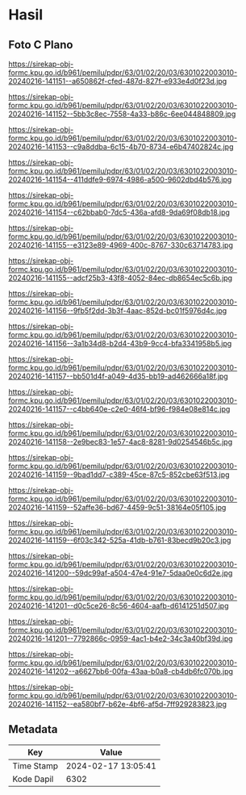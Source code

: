 # Hasil

## Foto C Plano

https://sirekap-obj-formc.kpu.go.id/b961/pemilu/pdpr/63/01/02/20/03/6301022003010-20240216-141151--a650862f-cfed-487d-827f-e933e4d0f23d.jpg

https://sirekap-obj-formc.kpu.go.id/b961/pemilu/pdpr/63/01/02/20/03/6301022003010-20240216-141152--5bb3c8ec-7558-4a33-b86c-6ee044848809.jpg

https://sirekap-obj-formc.kpu.go.id/b961/pemilu/pdpr/63/01/02/20/03/6301022003010-20240216-141153--c9a8ddba-6c15-4b70-8734-e6b47402824c.jpg

https://sirekap-obj-formc.kpu.go.id/b961/pemilu/pdpr/63/01/02/20/03/6301022003010-20240216-141154--411ddfe9-6974-4986-a500-9602dbd4b576.jpg

https://sirekap-obj-formc.kpu.go.id/b961/pemilu/pdpr/63/01/02/20/03/6301022003010-20240216-141154--c62bbab0-7dc5-436a-afd8-9da69f08db18.jpg

https://sirekap-obj-formc.kpu.go.id/b961/pemilu/pdpr/63/01/02/20/03/6301022003010-20240216-141155--e3123e89-4969-400c-8767-330c63714783.jpg

https://sirekap-obj-formc.kpu.go.id/b961/pemilu/pdpr/63/01/02/20/03/6301022003010-20240216-141155--adcf25b3-43f8-4052-84ec-db8654ec5c6b.jpg

https://sirekap-obj-formc.kpu.go.id/b961/pemilu/pdpr/63/01/02/20/03/6301022003010-20240216-141156--9fb5f2dd-3b3f-4aac-852d-bc01f5976d4c.jpg

https://sirekap-obj-formc.kpu.go.id/b961/pemilu/pdpr/63/01/02/20/03/6301022003010-20240216-141156--3a1b34d8-b2d4-43b9-9cc4-bfa3341958b5.jpg

https://sirekap-obj-formc.kpu.go.id/b961/pemilu/pdpr/63/01/02/20/03/6301022003010-20240216-141157--bb501d4f-a049-4d35-bb19-ad462666a18f.jpg

https://sirekap-obj-formc.kpu.go.id/b961/pemilu/pdpr/63/01/02/20/03/6301022003010-20240216-141157--c4bb640e-c2e0-46f4-bf96-f984e08e814c.jpg

https://sirekap-obj-formc.kpu.go.id/b961/pemilu/pdpr/63/01/02/20/03/6301022003010-20240216-141158--2e9bec83-1e57-4ac8-8281-9d0254546b5c.jpg

https://sirekap-obj-formc.kpu.go.id/b961/pemilu/pdpr/63/01/02/20/03/6301022003010-20240216-141159--9bad1dd7-c389-45ce-87c5-852cbe63f513.jpg

https://sirekap-obj-formc.kpu.go.id/b961/pemilu/pdpr/63/01/02/20/03/6301022003010-20240216-141159--52affe36-bd67-4459-9c51-38164e05f105.jpg

https://sirekap-obj-formc.kpu.go.id/b961/pemilu/pdpr/63/01/02/20/03/6301022003010-20240216-141159--6f03c342-525a-41db-b761-83becd9b20c3.jpg

https://sirekap-obj-formc.kpu.go.id/b961/pemilu/pdpr/63/01/02/20/03/6301022003010-20240216-141200--59dc99af-a504-47e4-91e7-5daa0e0c6d2e.jpg

https://sirekap-obj-formc.kpu.go.id/b961/pemilu/pdpr/63/01/02/20/03/6301022003010-20240216-141201--d0c5ce26-8c56-4604-aafb-d6141251d507.jpg

https://sirekap-obj-formc.kpu.go.id/b961/pemilu/pdpr/63/01/02/20/03/6301022003010-20240216-141201--7792866c-0959-4ac1-b4e2-34c3a40bf39d.jpg

https://sirekap-obj-formc.kpu.go.id/b961/pemilu/pdpr/63/01/02/20/03/6301022003010-20240216-141202--a6627bb6-00fa-43aa-b0a8-cb4db6fc070b.jpg

https://sirekap-obj-formc.kpu.go.id/b961/pemilu/pdpr/63/01/02/20/03/6301022003010-20240216-141152--ea580bf7-b62e-4bf6-af5d-7ff929283823.jpg


## Metadata

| Key        | Value               |
| ---------- | ------------------- |
| Time Stamp | 2024-02-17 13:05:41 |
| Kode Dapil | 6302                |



